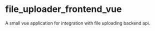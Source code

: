 # file_uploader_frontend_vue
A small vue application for integration with file uploading backend api.
